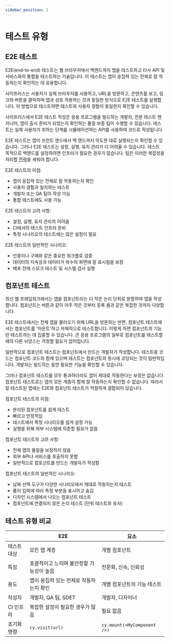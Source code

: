 ```yaml
---
sidebar_position: 2
---
```


# 테스트 유형

## E2E 테스트

E2E(end-to-end) 테스트는 웹 브라우저에서 백엔드까지 앱을 테스트하고 타사 API 및 서비스와의 통합을 테스트하는 기술입니다. 이 테스트는 앱이 응집력 있는 전체로 잘 작동하는지 확인하는 데 유용합니다.

사이프러스는 사용자가 실제 브라우저를 사용하고, URL을 방문하고, 콘텐츠를 보고, 링크와 버튼을 클릭하며 앱과 상호 작용하는 것과 동일한 방식으로 E2E 테스트를 실행합니다. 이 방법으로 테스트하면 테스트와 사용자 경험이 동일한지 확인할 수 있습니다.

사이프러스에서 E2E 테스트 작성은 응용 프로그램을 빌드하는 개발자, 전문 테스트 엔지니어, 앱이 출시 준비가 되었는지 확인하는 품질 보증 팀이 수행할 수 있습니다. 테스트는 실제 사용자가 취하는 단계를 시뮬레이션하는 API를 사용하여 코드로 작성됩니다.

E2E 테스트는 앱이 프런트 엔드에서 백 엔드까지 의도한 대로 실행되는지 확인할 수 있습니다. 그러나 E2E 테스트는 설정, 실행, 유지 관리가 더 어려울 수 있습니다. 테스트 목적으로 백엔드를 설정하려면 인프라가 필요한 경우가 많습니다. 팀은 이러한 복잡성을 처리할 [전략](https://docs.cypress.io/guides/end-to-end-testing/testing-your-app#Testing-strategies)을 세워야 합니다.

E2E 테스트의 이점:

- 앱이 응집력 있는 전체로 잘 작동하는지 확인
- 사용자 경험과 일치하는 테스트
- 개발자 또는 QA 팀이 작성 가능
- 통합 테스트에도 사용 가능

E2E 테스트의 고려 사항:

- 설정, 실행, 유지 관리의 어려움
- CI에서의 테스트 인프라 준비
- 특정 시나리오의 테스트에는 많은 설정이 필요

E2E 테스트의 일반적인 시나리오:

- 인증이나 구매와 같은 중요한 워크플로 검증
- 데이터의 지속성과 데이터가 복수의 화면에 잘 표시됨을 보장
- 배포 전에 스모크 테스트 및 시스템 검사 실행

## 컴포넌트 테스트

최신 웹 프레임워크에서는 앱을 컴포넌트라는 더 작은 논리 단위로 분할하여 앱을 작성합니다. 컴포넌트는 버튼과 같이 아주 작은 것부터 등록 폼과 같은 복잡한 것까지 다양합니다.

E2E 테스트에서는 전체 앱을 불러오기 위해 URL을 방문하는 반면, 컴포넌트 테스트에서는 컴포넌트를 '마운트'하고 자체적으로 테스트합니다. 이렇게 하면 컴포넌트의 기능만 테스트하는 데 집중할 수 있습니다. 큰 응용 프로그램의 일부로 컴포넌트를 테스트할 때의 다른 뉘앙스는 걱정할 필요가 없어집니다.

일반적으로 컴포넌트 테스트는 컴포넌트에서 만드는 개발자가 작성합니다. 테스트용 코드는 컴포넌트 코드와 함께 있으며 테스트는 컴포넌트와 동시에 코딩되는 것이 일반적입니다. 개발자는 빌드하는 동안 필요한 기능을 확인할 수 있습니다.

그러나 컴포넌트 테스트를 모두 통과하더라도 앱이 제대로 작동한다는 보장은 없습니다. 컴포넌트 테스트로는 앱의 모든 계층이 함께 잘 작동하는지 확인할 수 없습니다. 따라서 잘 테스트된 앱에는 E2E와 컴포넌트 테스트가 적절하게 결합되어 있습니다.

컴포넌트 테스트의 이점:

- 분리된 컴포넌트를 쉽게 테스트
- 빠르고 안정적임
- 테스트에서 특정 시나리오를 쉽게 설정 가능
- 실행을 위해 외부 시스템에 의존할 필요가 없음

컴포넌트 테스트의 고려 사항:

- 전체 앱의 품질을 보장하지 않음
- 외부 API나 서비스를 호출하지 못함
- 일반적으로 컴포넌트를 만드는 개발자가 작성함

컴포넌트 테스트의 일반적인 시나리오:

- 날짜 선택 도구가 다양한 시나리오에서 제대로 작동하는지 테스트
- 폼이 입력에 따라 특정 부분을 표시하고 숨김
- 디자인 시스템에서 나오는 컴포넌트 테스트
- 컴포넌트에 연결되지 않은 논리 테스트 (단위 테스트와 유사)

## 테스트 유형 비교

|             | E2E                                      | 요소                        |
| ----------- | ---------------------------------------- | --------------------------- |
| 테스트 대상 | 모든 앱 계층                             | 개별 컴포넌트               |
| 특징        | 포괄적이고 느리며 불안정할 가능성이 높음 | 전문화, 신속, 신뢰성        |
| 용도        | 앱이 응집력 있는 전체로 작동하는지 확인  | 개별 컴포넌트의 기능 테스트 |
| 작성자      | 개발자, QA 팀, SDET                      | 개발자, 디자이너            |
| CI 인프라   | 복잡한 설정이 필요한 경우가 많음         | 필요 없음                   |
| 초기화 명령 | `cy.visit(url)`                          | `cy.mount(<MyComponent />)` |
